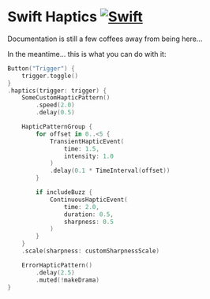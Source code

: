 # Swift Haptics [![Swift](https://github.com/jochenbernard/swift-haptics/actions/workflows/swift.yml/badge.svg)](https://github.com/jochenbernard/swift-haptics/actions/workflows/swift.yml)

Documentation is still a few coffees away from being here...

In the meantime... this is what you can do with it:

```Swift
Button("Trigger") {
    trigger.toggle()
}
.haptics(trigger: trigger) {
    SomeCustomHapticPattern()
        .speed(2.0)
        .delay(0.5)

    HapticPatternGroup {
        for offset in 0..<5 {
            TransientHapticEvent(
                time: 1.5,
                intensity: 1.0
            )
            .delay(0.1 * TimeInterval(offset))
        }

        if includeBuzz {
            ContinuousHapticEvent(
                time: 2.0,
                duration: 0.5,
                sharpness: 0.5
            )
        }
    }
    .scale(sharpness: customSharpnessScale)

    ErrorHapticPattern()
        .delay(2.5)
        .muted(!makeDrama)
}
```
